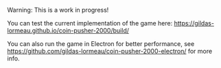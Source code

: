 Warning: This is a work in progress!

You can test the current implementation of the game here: https://gildas-lormeau.github.io/coin-pusher-2000/build/

You can also run the game in Electron for better performance, see https://github.com/gildas-lormeau/coin-pusher-2000-electron/ for more info.
